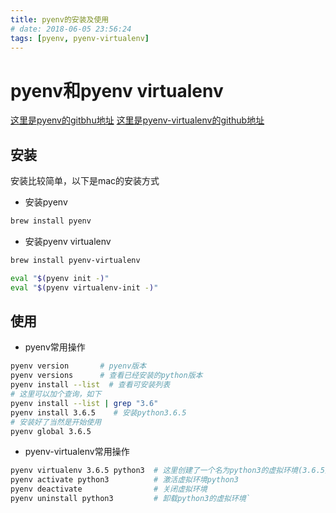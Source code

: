 ```yaml
---
title: pyenv的安装及使用
# date: 2018-06-05 23:56:24
tags: [pyenv, pyenv-virtualenv]
---
```



# pyenv和pyenv virtualenv
[这里是pyenv的gitbhu地址](https://github.com/pyenv/pyenv)
[这里是pyenv-virtualenv的github地址](https://github.com/pyenv/pyenv-virtualenv)
## 安装
安装比较简单，以下是mac的安装方式
- 安装pyenv
```bash
brew install pyenv
```
- 安装pyenv virtualenv
```bash
brew install pyenv-virtualenv
```
<!--more-->

```bash
eval "$(pyenv init -)"
eval "$(pyenv virtualenv-init -)"
```

## 使用
- pyenv常用操作
```bash
pyenv version       # pyenv版本
pyenv versions      # 查看已经安装的python版本
pyenv install --list  # 查看可安装列表
# 这里可以加个查询，如下
pyenv install --list | grep "3.6"
pyenv install 3.6.5    # 安装python3.6.5
# 安装好了当然是开始使用
pyenv global 3.6.5
```

- pyenv-virtualenv常用操作
```bash
pyenv virtualenv 3.6.5 python3  # 这里创建了一个名为python3的虚拟环境(3.6.5是指python版本为3.6.5)
pyenv activate python3          # 激活虚拟环境python3
pyenv deactivate                # 关闭虚拟环境
pyenv uninstall python3         # 卸载python3的虚拟环境`
```
